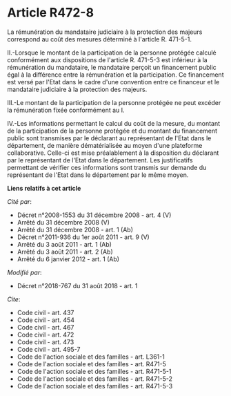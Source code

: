 # Article R472-8

La rémunération du mandataire judiciaire à la protection des majeurs correspond au coût des mesures déterminé à l'article R.
471-5-1. 

II.-Lorsque le montant de la participation de la personne protégée calculé conformément aux dispositions de l'article R.
471-5-3 est inférieur à la rémunération du mandataire, le mandataire perçoit un financement public égal à la différence entre
la rémunération et la participation. Ce financement est versé par l'Etat dans le cadre d'une convention entre ce financeur et
le mandataire judiciaire à la protection des majeurs. 

III.-Le montant de la participation de la personne protégée ne peut excéder la rémunération fixée conformément au I. 

IV.-Les informations permettant le calcul du coût de la mesure, du montant de la participation de la personne protégée et du
montant du financement public sont transmises par le déclarant au représentant de l'Etat dans le département, de manière
dématérialisée au moyen d'une plateforme collaborative. Celle-ci est mise préalablement à la disposition du déclarant par le
représentant de l'Etat dans le département. Les justificatifs permettant de vérifier ces informations sont transmis sur
demande du représentant de l'Etat dans le département par le même moyen.

**Liens relatifs à cet article**

_Cité par_:

  - Décret n°2008-1553 du 31 décembre 2008 - art. 4 (V)
  - Arrêté du 31 décembre 2008 (V)
  - Arrêté du 31 décembre 2008 - art. 1 (Ab)
  - Décret n°2011-936 du 1er août 2011 - art. 9 (V)
  - Arrêté du 3 août 2011 - art. 1 (Ab)
  - Arrêté du 3 août 2011 - art. 2 (Ab)
  - Arrêté du 6 janvier 2012 - art. 1 (Ab)

_Modifié par_:

  - Décret n°2018-767 du 31 août 2018 - art. 1

_Cite_:

  - Code civil - art. 437
  - Code civil - art. 454
  - Code civil - art. 467
  - Code civil - art. 472
  - Code civil - art. 473
  - Code civil - art. 495-7
  - Code de l'action sociale et des familles - art. L361-1
  - Code de l'action sociale et des familles - art. R471-5
  - Code de l'action sociale et des familles - art. R471-5-1
  - Code de l'action sociale et des familles - art. R471-5-2
  - Code de l'action sociale et des familles - art. R471-5-3

